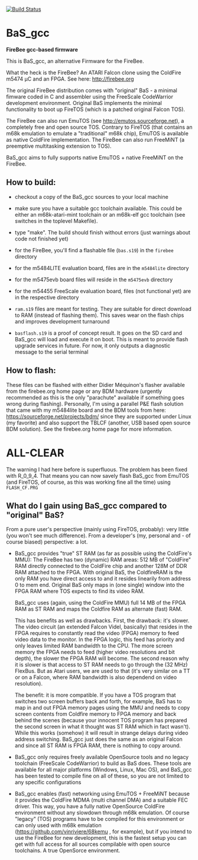 
[![Build Status](https://travis-ci.org/firebee-org/BaS_gcc.svg?branch=master)](https://travis-ci.org/firebee-org/BaS_gcc)

# BaS_gcc
**FireBee gcc-based firmware**

This is BaS_gcc, an alternative Firmware for the FireBee.

What the heck is the FireBee? An ATARI Falcon clone using the ColdFire m5474 µC and an FPGA.
See here: http://firebee.org

The original FireBee distribution comes with "original" BaS - a minimal fimware coded in C and
assembler using the FreeScale CodeWarrior development environment. Original BaS implements the minimal
functionality to boot up FireTOS (which is a patched original Falcon TOS).

The FireBee can also run EmuTOS (see http://emutos.sourceforge.net),
a completely free and open source TOS.
Contrary to FireTOS (that contains an m68k emulation to emulate a "traditional" m68k chip), EmuTOS is available as native ColdFire implementation. 
The FireBee can also run FreeMiNT (a preemptive multitasking extension to TOS).

BaS_gcc aims to fully supports native EmuTOS + native FreeMiNT on the FireBee.


## How to build:

- checkout a copy of the BaS_gcc sources to your local machine
- make sure you have a suitable gcc toolchain available. This could be either an m68k-atari-mint toolchain or an m68k-elf gcc toolchain (see switches in the toplevel Makefile).
- type "make". The build should finish without errors (just warnings about code not finished yet)
- for the FireBee, you'll find a flashable file (`bas.s19`) in the `firebee` directory
- for the m5484LITE evaluation board, files are in the `m5484lite` directory
- for the m5475evb board files will reside in the `m5475evb` directory
- for the m54455 FreeScale evaluation board, files (not functional yet) are in the respective directory

- `ram.s19` files are meant for testing. They are suitable for direct download to RAM (instead of flashing them). This saves wear on the flash chips and improves development turnaround
- `basflash.s19` is a proof of concept result. It goes on the SD card and BaS_gcc will load and execute it on boot. This is meant to provide flash upgrade services in future. For now, it only outputs a diagnostic message to the serial terminal 

## How to flash:

These files can be flashed with either Didier Méquinon's flasher available from the firebee.org home page or any BDM hardware (urgently recommended as this is the only "parachute" available if something goes wrong during flashing). Personally, I'm using a parallel P&E flash solution that came with my m5484lite board and the BDM tools from here: https://sourceforge.net/projects/bdm/ since they are supported under Linux (my favorite) and also support the TBLCF (another, USB based open source BDM solution). See the firebee.org home page for more information.

# ALL-CLEAR
The warning I had here before is superfluous. The problem has been fixed with R_0_9_4.
That means you can now savely flash BaS_gcc from EmuTOS (and FireTOS, of course, as this was working fine all the time) using `FLASH_CF.PRG`

## What do I gain using BaS_gcc compared to "original" BaS?

From a pure user's perspective (mainly using FireTOS, probably): very little (you won't see much difference). From a developer's (my, personal and - of course biased) perspective: a lot.

- BaS_gcc provides "true" ST RAM (as far as possible using the ColdFire's MMU):
  The FireBee has two (dynamic) RAM areas: 512 MB of "ColdFire" RAM directly connected to the ColdFire chip and another 128M of DDR RAM attached to the FPGA. With original BaS, the ColdfireRAM is the only RAM you have direct access to and it resides linearily from address 0 to mem end. Original BaS only maps in (one single) window into the FPGA RAM where TOS expects to find its video RAM.

  BaS_gcc uses (again, using the ColdFire MMU) full 14 MB of the FPGA RAM as ST RAM and maps the Coldfire RAM as alternate (fast) RAM.
  
  This has benefits as well as drawbacks. First, the drawback: it's slower. The video circuit (an extended Falcon Videl, basically) that resides in the FPGA requires to constantly read the video (FPGA) memory to feed video data to the monitor. In the FPGA logic, this feed has priority and only leaves limited RAM bandwidth to the CPU. The more screen memory the FPGA needs to feed (higher video resolutions and bit depth), the slower the FPGA RAM will become.
  The second reason why it is slower is that access to ST RAM needs to go through the (32 MHz) FlexBus. But as Atari users, we are used to that (it's very similar on a TT or on a Falcon, where RAM bandwidth is also dependend on video resolution).
  
  The benefit: it is more compatible. If you have a TOS program that switches two screen buffers back and forth, for example, BaS has to map in and out FPGA memory pages using the MMU and needs to copy screen contents from Coldfire memory to FPGA memory and back behind the scenes (because your innocent TOS program has prepared the second screen in what it thought was ST RAM which in fact wasn't). While this works (somehow) it will result in strange delays during video address switching. BaS_gcc just does the same as an original Falcon and since all ST RAM is FPGA RAM, there is nothing to copy around.

- BaS_gcc only requires freely available OpenSource tools and no legacy toolchain (FreeScale CodeWarrior) to build as BaS does.
  These tools are available for all major platforms (Windows, Linux, Mac OS), and BaS_gcc has been tested to compile fine on all of these, so you are not limited to any specific configurations

- BaS_gcc enables (fast) networking using EmuTOS + FreeMiNT because it provides the ColdFire MDMA (multi channel DMA) and a suitable FEC driver. This way, you have a fully native OpenSource ColdFire environment without any slowdown through m68k emulation. Of course "legacy" (TOS) programs have to be compiled for this environment or can only used with m68k emulation (https://github.com/vinriviere/68kemu , for example), but if you intend to use the FireBee for new development, this is the fastest setup you can get with full access for all sources compilable with open source toolchains. A true OpenSorce environment.
